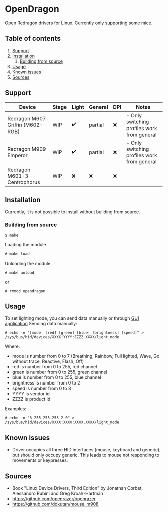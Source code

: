 # OpenDragon

Open Redragon drivers for Linux. Currently only supporting some mice.

## Table of contents

1. [Support](#support)
2. [Installation](#installation)
   1. [Building from source](#building-from-source)
3. [Usage](#usage)
4. [Known issues](#known-issues)
5. [Sources](#sources)

## Support

| Device                           | Stage | Light | General | DPI | Notes                                       |
| -------------------------------- | ----- | ----- | ------- | --- | ------------------------------------------- |
| Redragon M607 Griffin (M602-RGB) | WIP   | ✔️    | partial | ❌  | - Only switching profiles work from general |
| Redragon M909 Emperor            | WIP   | ✔️    | partial | ❌  | - Only switching profiles work from general |
| Redragon M601-3 Centrophorus     | WIP   | ❌    | ❌      | ❌  |                                             |

## Installation

Currently, it is not possible to install without building from source.

### Building from source

```
$ make
```

Loading the module

```
# make load
```

Unloading the module

```
# make unload
```

or

```
# rmmod opendragon
```

## Usage

To set lighting mode, you can send data manually or through [GUI application](https://github.com/GrbavaCigla/opendragui)
Sending data manually:

```
# echo -n "[mode] [red] [green] [blue] [brightness] [speed]" > /sys/bus/hid/devices/XXXX:YYYY:ZZZZ.XXXX/light_mode
```

Where:

- mode is number from 0 to 7 (Breathing, Rainbow, Full lighted, Wave, Go without trace, Reactive, Flash, Off)
- red is number from 0 to 255, red channel
- green is number from 0 to 255, green channel
- blue is number from 0 to 255, blue channel
- brightness is number from 0 to 2
- speed is number from 0 to 8
- YYYY is vendor id
- ZZZZ is product id

Examples:

```
# echo -n "3 255 255 255 2 0" > /sys/bus/hid/devices/XXXX:XXXX:XXXX.XXXX/light_mode
```

## Known issues

- Driver occupies all three HID interfaces (mouse, keyboard and generic), but should only occupy generic. This leads to mouse not responding to movements or keypresses.

## Sources

- Book "Linux Device Drivers, Third Edition" by Jonathan Corbet, Alessandro Rubini and Greg Kroah-Hartman
- https://github.com/openrazer/openrazer
- https://github.com/dokutan/mouse_m908
